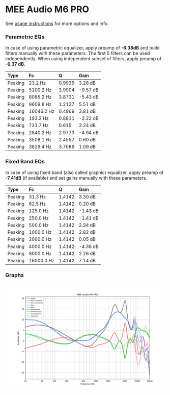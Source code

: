 # MEE Audio M6 PRO
See [usage instructions](https://github.com/jaakkopasanen/AutoEq#usage) for more options and info.

### Parametric EQs
In case of using parametric equalizer, apply preamp of **-6.38dB** and build filters manually
with these parameters. The first 5 filters can be used independently.
When using independent subset of filters, apply preamp of **-6.37 dB**.

| Type    | Fc         |      Q | Gain     |
|:--------|:-----------|:-------|:---------|
| Peaking | 23.2 Hz    | 0.9939 | 3.28 dB  |
| Peaking | 5100.2 Hz  | 3.9904 | -9.57 dB |
| Peaking | 8085.2 Hz  | 3.8731 | -5.43 dB |
| Peaking | 9609.8 Hz  | 1.2137 | 5.51 dB  |
| Peaking | 16046.2 Hz | 0.4969 | 3.81 dB  |
| Peaking | 193.2 Hz   | 0.8811 | -2.22 dB |
| Peaking | 731.7 Hz   | 0.615  | 3.24 dB  |
| Peaking | 2840.2 Hz  | 2.9773 | -4.94 dB |
| Peaking | 3508.1 Hz  | 2.4557 | 0.60 dB  |
| Peaking | 3829.4 Hz  | 3.7089 | 1.09 dB  |

### Fixed Band EQs
In case of using fixed band (also called graphic) equalizer, apply preamp of **-7.41dB**
(if available) and set gains manually with these parameters.

| Type    | Fc         |      Q | Gain     |
|:--------|:-----------|:-------|:---------|
| Peaking | 31.3 Hz    | 1.4142 | 3.30 dB  |
| Peaking | 62.5 Hz    | 1.4142 | 0.20 dB  |
| Peaking | 125.0 Hz   | 1.4142 | -1.43 dB |
| Peaking | 250.0 Hz   | 1.4142 | -1.41 dB |
| Peaking | 500.0 Hz   | 1.4142 | 2.34 dB  |
| Peaking | 1000.0 Hz  | 1.4142 | 2.82 dB  |
| Peaking | 2000.0 Hz  | 1.4142 | 0.05 dB  |
| Peaking | 4000.0 Hz  | 1.4142 | -4.36 dB |
| Peaking | 8000.0 Hz  | 1.4142 | 2.26 dB  |
| Peaking | 16000.0 Hz | 1.4142 | 7.14 dB  |

### Graphs
![](./MEE%20Audio%20M6%20PRO.png)